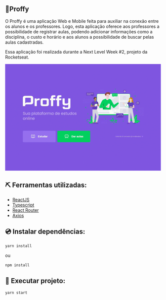## 🚀Proffy

O Proffy é uma aplicação Web e Mobile feita para auxiliar na conexão entre os alunos e os professores. 
Logo, esta aplicação oferece aos professores a possibilidade de registrar aulas, podendo adicionar informações como a disciplina, 
o custo e horário e aos alunos a possibilidade de buscar pelas aulas cadastradas.


Essa aplicação foi realizada durante a Next Level Week #2, projeto da Rocketseat.

<div align="center">
  
![Gif](https://github.com/EduardoMoreira26/nlw-proffy-web/blob/master/proffyweb.gif)

</div>

## ⛏️ Ferramentas utilizadas:

- [ReactJS](https://reactjs.org/)
- [Typescript](https://www.typescriptlang.org/)
- [React Router](https://github.com/ReactTraining/react-router)
- [Axios](https://github.com/axios/axios)

## 💿 Instalar dependências: 

```sh
yarn install
```

ou

```sh
npm install
```

## 🎯 Executar projeto:

```sh
yarn start
```

